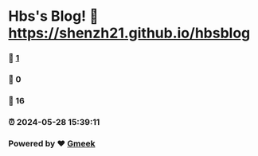 # Hbs's Blog! :link: https://shenzh21.github.io/hbsblog 
### :page_facing_up: [1](https://shenzh21.github.io/hbsblog/tag.html) 
### :speech_balloon: 0 
### :hibiscus: 16 
### :alarm_clock: 2024-05-28 15:39:11 
### Powered by :heart: [Gmeek](https://github.com/Meekdai/Gmeek)
